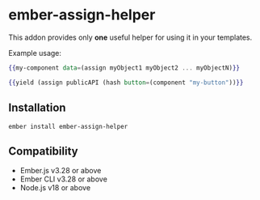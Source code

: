 # ember-assign-helper

This addon provides only **one** useful helper for using it in your templates.

Example usage:

```hbs
{{my-component data=(assign myObject1 myObject2 ... myObjectN)}}
```

```hbs
{{yield (assign publicAPI (hash button=(component "my-button"))}}
```

## Installation

`ember install ember-assign-helper`

## Compatibility

- Ember.js v3.28 or above
- Ember CLI v3.28 or above
- Node.js v18 or above
